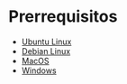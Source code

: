 # Prerrequisitos

* [Ubuntu Linux](ubuntu.md)
* [Debian Linux](debian.md)
* [MacOS](macos.md)
* [Windows](windows.md)

